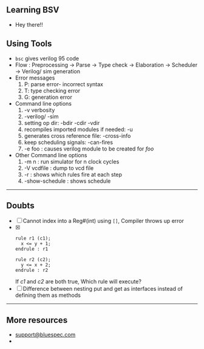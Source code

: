 ## Learning BSV
- Hey there!!
## Using Tools
- `bsc` gives verilog 95 code
- Flow : Preprocessing -> Parse -> Type check -> Elaboration -> Scheduler -> Verilog/ sim generation
- Error messages
  1. P: parse error- incorrect syntax
  2. T: type checking error
  3. G: generation error 
- Command line options
  1. -v verbosity
  2. -verilog/ -sim
  3. setting op dir: -bdir -cdir -vdir
  4. recompiles imported modules if needed: -u
  5. generates cross reference file: -cross-info
  6. keep scheduling signals: -can-fires
  7. -e foo : causes verilog module to be created for *foo*
- Other Command line options
  1. -m n : run simulator for n clock cycles
  2. -V vcdfile : dump to vcd file
  3. -r : shows which rules fire at each step
  4. -show-schedule : shows schedule
---
## Doubts
- [ ] Cannot index into a Reg#(int) using `[]`, Compiler throws up error
- [x]   ```
    rule r1 (c1);
      x <= y + 1;
    endrule : r1

    rule r2 (c2);
      y <= x + 2;
    endrule : r2
    ```
    If *c1* and *c2* are both true, Which rule will execute? 
- [ ] Difference between nesting put and get as interfaces instead of defining them as methods
---
## More resources
- support@bluespec.com
- 
